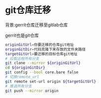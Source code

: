 # git仓库迁移

背景:gerrit仓库迁移至gitlab仓库

gerrit也是git仓库

```sh
originGitUrl=你要迁移的仓库git地址
originGitDir=代码克隆下来存放的文件夹路径
targetGitUrl=要迁移的目标仓库git地址
# 拉取远程所有分支
git clone --mirror ${originGitUrl}
cd ${originGitDir}
git config --bool core.bare false
# 切换remote_url
git remote set-url origin ${targetGitUrl}
# 推送所有分支
git push --mirror origin
```

